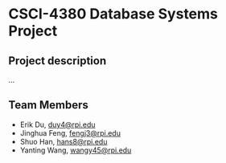 # CSCI-4380 Database Systems Project
## Project description
...
## Team Members
- Erik Du, duy4@rpi.edu
- Jinghua Feng, fengj3@rpi.edu
- Shuo Han, hans8@rpi.edu
- Yanting Wang, wangy45@rpi.edu
